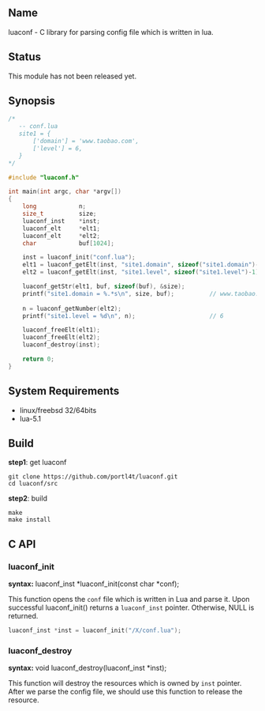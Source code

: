 ## Name
luaconf - C library for parsing config file which is written in lua.

## Status
This module has not been released yet.

## Synopsis
```c
/*
   -- conf.lua
   site1 = {
       ['domain'] = 'www.taobao.com',
       ['level'] = 6,
   }
*/

#include "luaconf.h"

int main(int argc, char *argv[])
{
    long            n;
    size_t          size;
    luaconf_inst    *inst;
    luaconf_elt     *elt1;
    luaconf_elt     *elt2;
    char            buf[1024];

    inst = luaconf_init("conf.lua");
    elt1 = luaconf_getElt(inst, "site1.domain", sizeof("site1.domain")-1);
    elt2 = luaconf_getElt(inst, "site1.level", sizeof("site1.level")-1);

    luaconf_getStr(elt1, buf, sizeof(buf), &size);
    printf("site1.domain = %.*s\n", size, buf);          // www.taobao.com
    
    n = luaconf_getNumber(elt2);
    printf("site1.level = %d\n", n);                     // 6

    luaconf_freeElt(elt1);
    luaconf_freeElt(elt2);
    luaconf_destroy(inst);

    return 0;
}
```

## System Requirements
* linux/freebsd 32/64bits
* lua-5.1

## Build
**step1**: get luaconf

    git clone https://github.com/portl4t/luaconf.git
    cd luaconf/src

**step2**: build

    make
    make install

## C API

### luaconf_init
**syntax:** luaconf_inst *luaconf_init(const char *conf);

This function opens the `conf` file which is written in Lua and parse it. Upon successful luaconf_init() returns a `luaconf_inst` pointer. Otherwise, NULL is returned.

```c
luaconf_inst *inst = luaconf_init("/X/conf.lua");
```

### luaconf_destroy
**syntax:** void luaconf_destroy(luaconf_inst *inst);

This function will destroy the resources which is owned by `inst` pointer. After we parse the config file, we should use this function to release the resource.

